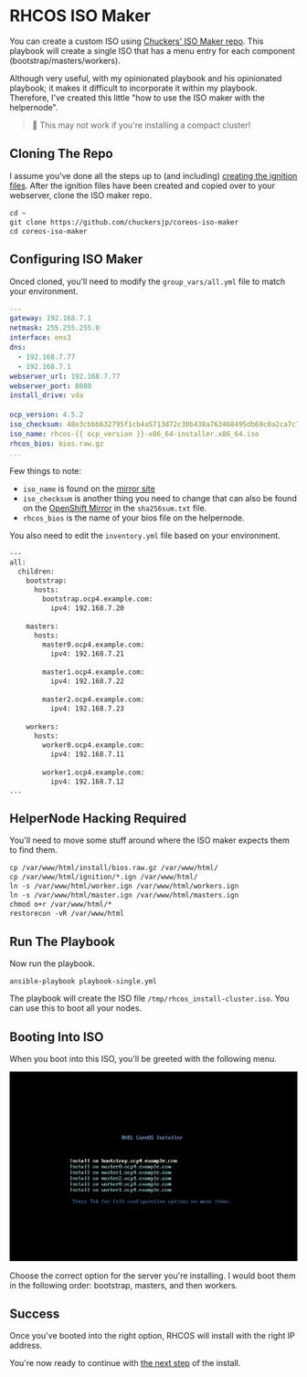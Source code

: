 # RHCOS ISO Maker

You can create a custom ISO using [Chuckers' ISO Maker repo](https://github.com/chuckersjp/coreos-iso-maker). This playbook will create a single ISO that has a menu entry for each component (bootstrap/masters/workers).

Although very useful, with my opinionated playbook and his opinionated playbook; it makes it difficult to incorporate it within my playbook. Therefore, I've created this little "how to use the ISO maker with the helpernode".

> :rotating_light: This may not work if you're installing a compact cluster!

## Cloning The Repo

I assume you've done all the steps up to (and including) [creating the ignition files](https://github.com/RedHatOfficial/ocp4-helpernode/blob/master/docs/quickstart-static.md#create-ignition-configs). After the ignition files have been created and copied over to your webserver, clone the ISO maker repo.

```
cd ~
git clone https://github.com/chuckersjp/coreos-iso-maker
cd coreos-iso-maker
```

## Configuring ISO Maker

Onced cloned, you'll need to modify the `group_vars/all.yml` file to match your environment.

```yaml
---
gateway: 192.168.7.1
netmask: 255.255.255.0
interface: ens3
dns: 
  - 192.168.7.77
  - 192.168.7.1
webserver_url: 192.168.7.77
webserver_port: 8080
install_drive: vda

ocp_version: 4.5.2
iso_checksum: 48e3cbbb632795f1cb4a5713d72c30b438a763468495db69c0a2ca7c7152856a
iso_name: rhcos-{{ ocp_version }}-x86_64-installer.x86_64.iso
rhcos_bios: bios.raw.gz
...
```

Few things to note:

* `iso_name` is found on the [mirror site](https://mirror.openshift.com/pub/openshift-v4/dependencies/rhcos/)
* `iso_checksum` is another thing you need to change that can also be found on the [OpenShift Mirror](https://mirror.openshift.com/pub/openshift-v4/dependencies/rhcos/) in the `sha256sum.txt` file.
* `rhcos_bios` is the name of your bios file on the helpernode.

You also need to edit the `inventory.yml` file based on your environment.

```
---
all:
  children:
    bootstrap:
      hosts:
        bootstrap.ocp4.example.com:
          ipv4: 192.168.7.20
    
    masters:
      hosts:
        master0.ocp4.example.com:
          ipv4: 192.168.7.21

        master1.ocp4.example.com:
          ipv4: 192.168.7.22

        master2.ocp4.example.com:
          ipv4: 192.168.7.23
        
    workers:
      hosts:
        worker0.ocp4.example.com:
          ipv4: 192.168.7.11

        worker1.ocp4.example.com:
          ipv4: 192.168.7.12
...
```

## HelperNode Hacking Required

You'll need to move some stuff around where the ISO maker expects them to find them.

```
cp /var/www/html/install/bios.raw.gz /var/www/html/
cp /var/www/html/ignition/*.ign /var/www/html/
ln -s /var/www/html/worker.ign /var/www/html/workers.ign
ln -s /var/www/html/master.ign /var/www/html/masters.ign
chmod o+r /var/www/html/*
restorecon -vR /var/www/html
```

## Run The Playbook

Now run the playbook.

```
ansible-playbook playbook-single.yml
```

The playbook will create the ISO file `/tmp/rhcos_install-cluster.iso`. You can use this to boot all your nodes.

## Booting Into ISO

When you boot into this ISO, you'll be greeted with the following menu.

![isomaker](images/rhcos-iso-maker.png)

Choose the correct option for the server you're installing. I would boot them in the following order: bootstrap, masters, and then workers.

## Success

Once you've booted into the right option, RHCOS will install with the right IP address.

You're now ready to continue with [the next step](https://github.com/RedHatOfficial/ocp4-helpernode/blob/master/docs/quickstart-static.md#wait-for-install) of the install.
